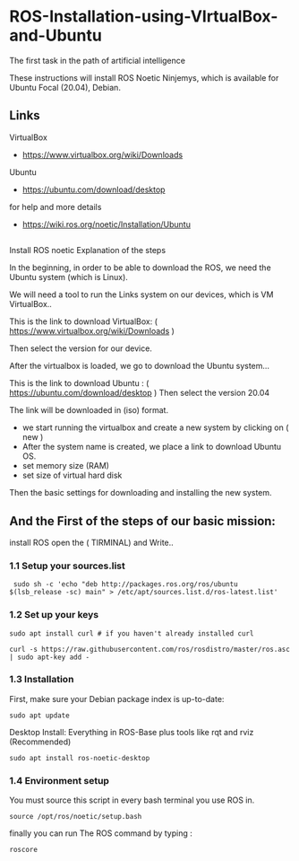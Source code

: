 # ROS-Installation-using-VIrtualBox-and-Ubuntu
The first task in the path of artificial intelligence

These instructions will install ROS Noetic Ninjemys, which is available for Ubuntu Focal (20.04), Debian.
## Links
VirtualBox
- https://www.virtualbox.org/wiki/Downloads

Ubuntu
- https://ubuntu.com/download/desktop

for help and more details 
- https://wiki.ros.org/noetic/Installation/Ubuntu

##

Install ROS noetic
Explanation of the steps

In the beginning, in order to be able to download the ROS, we need the Ubuntu system (which is Linux).

We will need a tool to run the Links system on our devices, which is VM VirtualBox..

This is the link to download VirtualBox:
( https://www.virtualbox.org/wiki/Downloads )

Then select the version for our device.

After the virtualbox is loaded, we go to download the Ubuntu system…

This is the link to download Ubuntu :
( https://ubuntu.com/download/desktop )
Then select the version 20.04

The link will be downloaded in (iso) format.


-  we start running the virtualbox and create a new system by clicking on ( new ) 
- After the system name is created, we place a link to download Ubuntu OS.
- set memory size (RAM)
- set size of virtual hard disk 

Then the basic settings for downloading and installing the new system.

## And the First of the steps of our basic mission:

install ROS 
open the ( TIRMINAL) and Write..

### 1.1 Setup your sources.list

     sudo sh -c 'echo "deb http://packages.ros.org/ros/ubuntu $(lsb_release -sc) main" > /etc/apt/sources.list.d/ros-latest.list'

### 1.2 Set up your keys

    sudo apt install curl # if you haven't already installed curl

    curl -s https://raw.githubusercontent.com/ros/rosdistro/master/ros.asc | sudo apt-key add -

### 1.3 Installation 
First, make sure your Debian package index is up-to-date:
    
    sudo apt update

Desktop Install: Everything in ROS-Base plus tools like rqt and rviz (Recommended)

    sudo apt install ros-noetic-desktop

### 1.4 Environment setup  

You must source this script in every bash terminal you use ROS in.

    source /opt/ros/noetic/setup.bash

finally you can run The ROS command by typing : 

    roscore 



